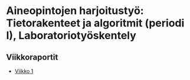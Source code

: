 # Aineopintojen harjoitustyö: Tietorakenteet ja algoritmit (periodi I), Laboratoriotyöskentely

## Viikkoraportit

- [Viikko 1](https://github.com/tuukkalai/tiralabra/blob/main/docs/viikkoraportit/viikko1.md)

